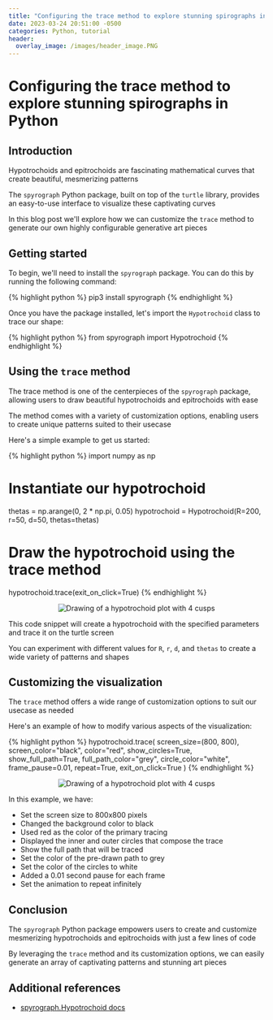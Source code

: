 ```yaml
---
title: "Configuring the trace method to explore stunning spirographs in Python"
date: 2023-03-24 20:51:00 -0500
categories: Python, tutorial
header:
  overlay_image: /images/header_image.PNG
---
```


# Configuring the trace method to explore stunning spirographs in Python

## Introduction

Hypotrochoids and epitrochoids are fascinating mathematical curves that create beautiful, mesmerizing patterns

The `spyrograph` Python package, built on top of the `turtle` library, provides an easy-to-use interface to visualize these captivating curves

In this blog post we'll explore how we can customize the `trace` method to generate our own highly configurable generative art pieces

## Getting started

To begin, we'll need to install the `spyrograph` package. You can do this by running the following command:

{% highlight python %}
pip3 install spyrograph
{% endhighlight %}

Once you have the package installed, let's import the `Hypotrochoid` class to trace our shape:

{% highlight python %}
from spyrograph import Hypotrochoid
{% endhighlight %}

## Using the `trace` method

The trace method is one of the centerpieces of the `spyrograph` package, allowing users to draw beautiful hypotrochoids and epitrochoids with ease

The method comes with a variety of customization options, enabling users to create unique patterns suited to their usecase

Here's a simple example to get us started:

{% highlight python %}
import numpy as np

# Instantiate our hypotrochoid
thetas = np.arange(0, 2 * np.pi, 0.05)
hypotrochoid = Hypotrochoid(R=200, r=50, d=50, thetas=thetas)

# Draw the hypotrochoid using the trace method
hypotrochoid.trace(exit_on_click=True)
{% endhighlight %}

<p align="center">
  <img src="{{ site.url }}{{ site.baseurl }}/images/astroid.PNG" alt="Drawing of a hypotrochoid plot with 4 cusps">
</p>

This code snippet will create a hypotrochoid with the specified parameters and trace it on the turtle screen

You can experiment with different values for `R`, `r`, `d`, and `thetas` to create a wide variety of patterns and shapes

## Customizing the visualization

The `trace` method offers a wide range of customization options to suit our usecase as needed

Here's an example of how to modify various aspects of the visualization:

{% highlight python %}
hypotrochoid.trace(
    screen_size=(800, 800),
    screen_color="black",
    color="red",
    show_circles=True,
    show_full_path=True,
    full_path_color="grey",
    circle_color="white",
    frame_pause=0.01,
    repeat=True,
    exit_on_click=True
)
{% endhighlight %}

<p align="center">
  <img src="{{ site.url }}{{ site.baseurl }}/images/trace_example.gif" alt="Drawing of a hypotrochoid plot with 4 cusps">
</p>

In this example, we have:

- Set the screen size to 800x800 pixels
- Changed the background color to black
- Used red as the color of the primary tracing
- Displayed the inner and outer circles that compose the trace
- Show the full path that will be traced
- Set the color of the pre-drawn path to grey
- Set the color of the circles to white
- Added a 0.01 second pause for each frame
- Set the animation to repeat infinitely

## Conclusion

The `spyrograph` Python package empowers users to create and customize mesmerizing hypotrochoids and epitrochoids with just a few lines of code

By leveraging the `trace` method and its customization options, we can easily generate an array of captivating patterns and stunning art pieces

## Additional references
- [spyrograph.Hypotrochoid docs](https://spyrograph.readthedocs.io/en/latest/source/spyrograph.hypotrochoid.html#trace)